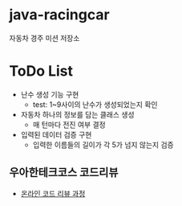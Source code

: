# java-racingcar

자동차 경주 미션 저장소
# ToDo List
- 난수 생성 기능 구현
  - test: 1~9사이의 난수가 생성되었는지 확인
- 자동차 하나의 정보를 담는 클래스 생성
  - 매 턴마다 전진 여부 결정
- 입력된 데이터 검증 구현
  - 입력한 이름들의 길이가 각 5가 넘지 않는지 검증

## 우아한테크코스 코드리뷰

- [온라인 코드 리뷰 과정](https://github.com/woowacourse/woowacourse-docs/blob/master/maincourse/README.md)
